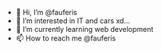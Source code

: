- 👋 Hi, I’m @fauferis
- 👀 I’m interested in IT and cars xd...
- 🌱 I’m currently learning web development
- 📫 How to reach me @fauferis

<!---
fauferis/fauferis is a ✨ special ✨ repository because its `README.md` (this file) appears on your GitHub profile.
You can click the Preview link to take a look at your changes.
--->
